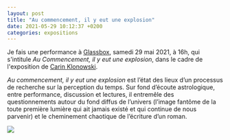```yaml
---
layout: post
title: "Au commencement, il y eut une explosion"
date: 2021-05-29 10:12:37 +0200
categories: expositions
---
```


Je fais une performance à [Glassbox](glassbox.fr), samedi 29 mai 2021, à 16h, qui s'intitule *Au Commencement, il y eut une explosion*, dans le cadre de l'exposition de [Carin Klonowski](http://www.glassbox.fr/2021/carin-klonowski/).

*Au commencement, il y eut une explosion* est l’état des lieux d’un processus de recherche sur la perception du temps. Sur fond d’écoute astrologique, entre performance, discussion et lectures, il entremêle des questionnements autour du fond diffus de l’univers (l’image fantôme de la toute première lumière qui ait jamais existé et qui continue de nous parvenir) et le cheminement chaotique de l’écriture d’un roman.

<img class="photopost" src="{{site.baseurl}}/imgs/explosion.gif" onmouseover="this.src='{{site.baseurl}}/imgs/explosion.png'" onmouseout="this.src='{{site.baseurl}}/imgs/explosion.gif'" />
